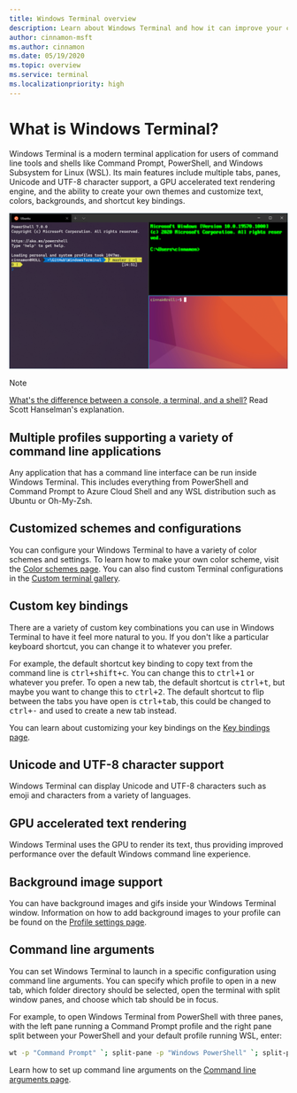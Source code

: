 ```yaml
---
title: Windows Terminal overview
description: Learn about Windows Terminal and how it can improve your command line workflow.
author: cinnamon-msft
ms.author: cinnamon
ms.date: 05/19/2020
ms.topic: overview
ms.service: terminal
ms.localizationpriority: high
---
```


# What is Windows Terminal?

Windows Terminal is a modern terminal application for users of command line tools and shells like Command Prompt, PowerShell, and Windows Subsystem for Linux (WSL). Its main features include multiple tabs, panes, Unicode and UTF-8 character support, a GPU accelerated text rendering engine, and the ability to create your own themes and customize text, colors, backgrounds, and shortcut key bindings.

![Windows Terminal screenshot](./images/overview.png)

> [!NOTE]
> [What's the difference between a console, a terminal, and a shell?](https://www.hanselman.com/blog/WhatsTheDifferenceBetweenAConsoleATerminalAndAShell.aspx) Read Scott Hanselman's explanation.

## Multiple profiles supporting a variety of command line applications

Any application that has a command line interface can be run inside Windows Terminal. This includes everything from PowerShell and Command Prompt to Azure Cloud Shell and any WSL distribution such as Ubuntu or Oh-My-Zsh.

## Customized schemes and configurations

You can configure your Windows Terminal to have a variety of color schemes and settings. To learn how to make your own color scheme, visit the [Color schemes page](./customize-settings/color-schemes.md). You can also find custom Terminal configurations in the [Custom terminal gallery](./custom-terminal-gallery/powerline-in-powershell.md).

## Custom key bindings

There are a variety of custom key combinations you can use in Windows Terminal to have it feel more natural to you. If you don't like a particular keyboard shortcut, you can change it to whatever you prefer.

For example, the default shortcut key binding to copy text from the command line is <kbd>ctrl+shift+c</kbd>. You can change this to <kbd>ctrl+1</kbd> or whatever you prefer. To open a new tab, the default shortcut is <kbd>ctrl+t</kbd>, but maybe you want to change this to <kbd>ctrl+2</kbd>. The default shortcut to flip between the tabs you have open is <kbd>ctrl+tab</kbd>, this could be changed to <kbd>ctrl+-</kbd> and used to create a new tab instead.

You can learn about customizing your key bindings on the [Key bindings page](./customize-settings/key-bindings.md).

## Unicode and UTF-8 character support

Windows Terminal can display Unicode and UTF-8 characters such as emoji and characters from a variety of languages.

## GPU accelerated text rendering

Windows Terminal uses the GPU to render its text, thus providing improved performance over the default Windows command line experience.

## Background image support

You can have background images and gifs inside your Windows Terminal window. Information on how to add background images to your profile can be found on the [Profile settings page](./customize-settings/profile-settings.md#background-image-settings).

## Command line arguments

You can set Windows Terminal to launch in a specific configuration using command line arguments. You can specify which profile to open in a new tab, which folder directory should be selected, open the terminal with split window panes, and choose which tab should be in focus.

For example, to open Windows Terminal from PowerShell with three panes, with the left pane running a Command Prompt profile and the right pane split between your PowerShell and your default profile running WSL, enter:

```bash
wt -p "Command Prompt" `; split-pane -p "Windows PowerShell" `; split-pane -H wsl.exe
```

Learn how to set up command line arguments on the [Command line arguments page](./command-line-arguments.md).
